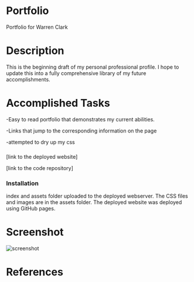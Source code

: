 # Portfolio
Portfolio for Warren Clark

# Description
This is the beginning draft of my personal professional profile. I hope to update this into a fully comprehensive library of my future accomplishments. 

# Accomplished Tasks

-Easy to read portfolio that demonstrates my current abilities.

-Links that jump to the corresponding information on the page

-attempted to dry up my css

###

[link to the deployed website]

[link to the code repository]

### Installation
index and assets folder uploaded to the deployed webserver. The CSS files and images are in the assets folder. The deployed website was deployed using GitHub pages.

# Screenshot

![screenshot](https://user-images.githubusercontent.com/103985101/167340474-0c552bc7-39b9-4a5d-b4f7-1647d74755b2.png)

# References